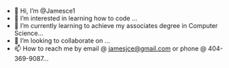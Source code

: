 - 👋 Hi, I’m @Jamesce1
- 👀 I’m interested in learning how to code ...
- 🌱 I’m currently learning to achieve my associates degree in Computer Science...
- 💞️ I’m looking to collaborate on ...
- 📫 How to reach me by email @ jamesjce@gmail.com or phone @ 404-369-9087...

<!---
Jamesce1/Jamesce1 is a ✨ special ✨ repository because its `README.md` (this file) appears on your GitHub profile.
You can click the Preview link to take a look at your changes.
--->
